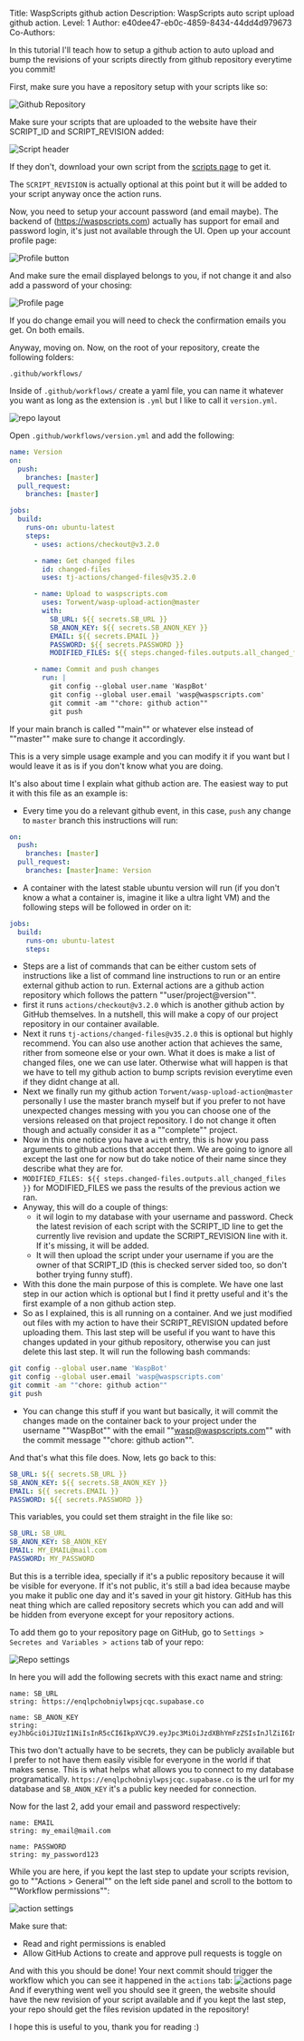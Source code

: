 Title: WaspScripts github action
Description: WaspScripts auto script upload github action.
Level: 1
Author: e40dee47-eb0c-4859-8434-44dd4d979673
Co-Authors: 

In this tutorial I'll teach how to setup a github action to auto upload and bump the revisions of your scripts directly from github repository everytime you commit!

First, make sure you have a repository setup with your scripts like so:

![Github Repository](https://enqlpchobniylwpsjcqc.supabase.co/storage/v1/object/public/imgs/posts/dbebad68-64ba-49c9-826d-f6e67c0f0f2c/img0.png)

Make sure your scripts that are uploaded to the website have their SCRIPT_ID and SCRIPT_REVISION added:

![Script header](https://enqlpchobniylwpsjcqc.supabase.co/storage/v1/object/public/imgs/posts/dbebad68-64ba-49c9-826d-f6e67c0f0f2c/img1.png)

If they don't, download your own script from the [scripts page](https://waspscripts.com/scripts) to get it.

The `SCRIPT_REVISION` is actually optional at this point but it will be added to your script anyway once the action runs.

Now, you need to setup your account password (and email maybe).
The backend of (https://waspscripts.com) actually has support for email and password login, it's just not available through the UI.
Open up your account profile page:

![Profile button](https://enqlpchobniylwpsjcqc.supabase.co/storage/v1/object/public/imgs/posts/dbebad68-64ba-49c9-826d-f6e67c0f0f2c/img2.png)

And make sure the email displayed belongs to you, if not change it and also add a password of your chosing:

![Profile page](https://enqlpchobniylwpsjcqc.supabase.co/storage/v1/object/public/imgs/posts/dbebad68-64ba-49c9-826d-f6e67c0f0f2c/img3.png)

If you do change email you will need to check the confirmation emails you get. On both emails.

Anyway, moving on.
Now, on the root of your repository, create the following folders:

```
.github/workflows/
```

Inside of `.github/workflows/` create a yaml file, you can name it whatever you want as long as the extension is `.yml` but I like to call it `version.yml`.

![repo layout](https://enqlpchobniylwpsjcqc.supabase.co/storage/v1/object/public/imgs/posts/dbebad68-64ba-49c9-826d-f6e67c0f0f2c/img6.png)

Open `.github/workflows/version.yml` and add the following:

```yml
name: Version
on:
  push:
    branches: [master]
  pull_request:
    branches: [master]

jobs:
  build:
    runs-on: ubuntu-latest
    steps:
      - uses: actions/checkout@v3.2.0

      - name: Get changed files
        id: changed-files
        uses: tj-actions/changed-files@v35.2.0

      - name: Upload to waspscripts.com
        uses: Torwent/wasp-upload-action@master
        with:
          SB_URL: ${{ secrets.SB_URL }}
          SB_ANON_KEY: ${{ secrets.SB_ANON_KEY }}
          EMAIL: ${{ secrets.EMAIL }}
          PASSWORD: ${{ secrets.PASSWORD }}
          MODIFIED_FILES: ${{ steps.changed-files.outputs.all_changed_files }}

      - name: Commit and push changes
        run: |
          git config --global user.name 'WaspBot'
          git config --global user.email 'wasp@waspscripts.com'
          git commit -am ""chore: github action""
          git push
```

If your main branch is called ""main"" or whatever else instead of ""master"" make sure to change it accordingly.

This is a very simple usage example and you can modify it if you want but I would leave it as is if you don't know what you are doing.

It's also about time I explain what github action are.
The easiest way to put it with this file as an example is:

- Every time you do a relevant github event, in this case, `push` any change to `master` branch this instructions will run:

```yml
on:
  push:
    branches: [master]
  pull_request:
    branches: [master]name: Version
```

- A container with the latest stable ubuntu version will run (if you don't know a what a container is, imagine it like a ultra light VM) and the following steps will be followed in order on it:

```yml
jobs:
  build:
    runs-on: ubuntu-latest
    steps:
```

- Steps are a list of commands that can be either custom sets of instructions like a list of command line instructions to run or an entire external github action to run. External actions are a github action repository which follows the pattern ""user/project@version"".
- first it runs `actions/checkout@v3.2.0` which is another github action by GitHub themselves. In a nutshell, this will make a copy of our project repository in our container available.
- Next it runs `tj-actions/changed-files@v35.2.0` this is optional but highly recommend. You can also use another action that achieves the same, rither from someone else or your own. What it does is make a list of changed files, one we can use later. Otherwise what will happen is that we have to tell my github action to bump scripts revision everytime even if they didnt change at all.
- Next we finally run my github action `Torwent/wasp-upload-action@master` personally I use the master branch myself but if you prefer to not have unexpected changes messing with you you can choose one of the versions released on that project repository. I do not change it often though and actually consider it as a ""complete"" project.
- Now in this one notice you have a `with` entry, this is how you pass arguments to github actions that accept them. We are going to ignore all except the last one for now but do take notice of their name since they describe what they are for.
- `MODIFIED_FILES: ${{ steps.changed-files.outputs.all_changed_files }}` for MODIFIED_FILES we pass the results of the previous action we ran.
- Anyway, this will do a couple of things:
  - it wil login to my database with your username and password. Check the latest revision of each script with the SCRIPT_ID line to get the currently live revision and update the SCRIPT_REVISION line with it. If it's missing, it will be added.
  - It will then upload the script under your username if you are the owner of that SCRIPT_ID (this is checked server sided too, so don't bother trying funny stuff).
- With this done the main purpose of this is complete. We have one last step in our action which is optional but I find it pretty useful and it's the first example of a non github action step.
- So as I explained, this is all running on a container. And we just modified out files with my action to have their SCRIPT_REVISION updated before uploading them. This last step will be useful if you want to have this changes updated in your github repository, otherwise you can just delete this last step. It will run the following bash commands:

```bash
git config --global user.name 'WaspBot'
git config --global user.email 'wasp@waspscripts.com'
git commit -am ""chore: github action""
git push
```

- You can change this stuff if you want but basically, it will commit the changes made on the container back to your project under the username ""WaspBot"" with the email ""wasp@waspscripts.com"" with the commit message ""chore: github action"".

And that's what this file does.
Now, lets go back to this:

```yml
SB_URL: ${{ secrets.SB_URL }}
SB_ANON_KEY: ${{ secrets.SB_ANON_KEY }}
EMAIL: ${{ secrets.EMAIL }}
PASSWORD: ${{ secrets.PASSWORD }}
```

This variables, you could set them straight in the file like so:

```yml
SB_URL: SB_URL
SB_ANON_KEY: SB_ANON_KEY
EMAIL: MY_EMAIL@mail.com
PASSWORD: MY_PASSWORD
```

But this is a terrible idea, specially if it's a public repository because it will be visible for everyone. If it's not public, it's still a bad idea because maybe you make it public one day and it's saved in your git history.
GitHub has this neat thing which are called repository secrets which you can add and will be hidden from everyone except for your repository actions.

To add them go to your repository page on GitHub, go to `Settings > Secretes and Variables > actions` tab of your repo:

![Repo settings](https://enqlpchobniylwpsjcqc.supabase.co/storage/v1/object/public/imgs/posts/dbebad68-64ba-49c9-826d-f6e67c0f0f2c/img4.png)

In here you will add the following secrets with this exact name and string:

```
name: SB_URL
string: https://enqlpchobniylwpsjcqc.supabase.co
```

```
name: SB_ANON_KEY
string: eyJhbGciOiJIUzI1NiIsInR5cCI6IkpXVCJ9.eyJpc3MiOiJzdXBhYmFzZSIsInJlZiI6ImVucWxwY2hvYm5peWx3cHNqY3FjIiwicm9sZSI6ImFub24iLCJpYXQiOjE2NjM5MzIxMDAsImV4cCI6MTk3OTUwODEwMH0.WUiK6CteSjnOT8A9AcbUHnYyvWwDxlwUwq_ueifPAxY
```

This two don't actually have to be secrets, they can be publicly available but I prefer to not have them easily visible for everyone in the world if that makes sense. This is what helps what allows you to connect to my database programatically. `https://enqlpchobniylwpsjcqc.supabase.co` is the url for my database and `SB_ANON_KEY` it's a public key needed for connection.

Now for the last 2, add your email and password respectively:

```
name: EMAIL
string: my_email@mail.com
```

```
name: PASSWORD
string: my_password123
```

While you are here, if you kept the last step to update your scripts revision, go to ""Actions > General"" on the left side panel and scroll to the bottom to ""Workflow permissions"":

![action settings](https://enqlpchobniylwpsjcqc.supabase.co/storage/v1/object/public/imgs/posts/dbebad68-64ba-49c9-826d-f6e67c0f0f2c/img7.png)

Make sure that:
- Read and right permissions is enabled
- Allow GitHub Actions to create and approve pull requests is toggle on

And with this you should be done!
Your next commit should trigger the workflow which you can see it happened in the `actions` tab:
![actions page](https://enqlpchobniylwpsjcqc.supabase.co/storage/v1/object/public/imgs/posts/dbebad68-64ba-49c9-826d-f6e67c0f0f2c/img5.png)
And if everything went well you should see it green, the website should have the new revision of your script available and if you kept the last step, your repo should get the files revision updated in the repository!

I hope this is useful to you, thank you for reading :)